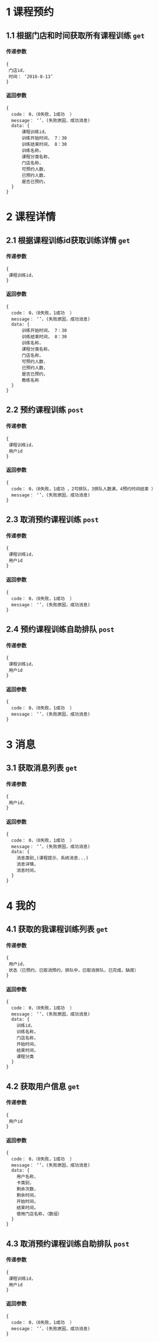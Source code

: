 # 1 课程预约

## 1.1 根据门店和时间获取所有课程训练 `get`
#### 传递参数
```
{
 门店id，
 时间： ‘2016-8-13’
}
```
#### 返回参数
```
{
  code： 0，（0失败，1成功  ）
  message： ‘’，(失败原因，成功消息)
  data: {
      课程训练id，
      训练开始时间， 7：30
      训练结束时间， 8：30
      训练名称，
      课程分类名称，
      门店名称，
      可预约人数，
      已预约人数，
      是否已预约，
  }
}
```

# 2 课程详情
## 2.1 根据课程训练id获取训练详情 `get`
#### 传递参数
```
{
 课程训练id，
}
```
#### 返回参数
```
{
  code： 0，（0失败，1成功  ）
  message： ‘’，(失败原因，成功消息)
  data: {
      训练开始时间， 7：30
      训练结束时间， 8：30
      训练名称，
      课程分类名称，
      门店名称，
      可预约人数，
      已预约人数，
      是否已预约，
      教练名称
  }
}
```

## 2.2 预约课程训练 `post`
#### 传递参数
```
{
 课程训练id，
 用户id
}
```
#### 返回参数
```
{
  code： 0，（0失败，1成功 ，2可排队，3排队人数满，4预约时间结束 ）
  message： ‘’，(失败原因，成功消息)
}
```

## 2.3 取消预约课程训练 `post`
#### 传递参数
```
{
 课程训练id，
 用户id
}
```
#### 返回参数
```
{
  code： 0，（0失败，1成功  ）
  message： ‘’，(失败原因，成功消息)
}
```


## 2.4 预约课程训练自助排队 `post`
#### 传递参数
```
{
 课程训练id，
 用户id
}
```
#### 返回参数
```
{
  code： 0，（0失败，1成功  ）
  message： ‘’，(失败原因，成功消息)
}
```

# 3 消息
## 3.1 获取消息列表 `get`
#### 传递参数
```
{
 用户id，
}
```
#### 返回参数
```
{
  code： 0，（0失败，1成功  ）
  message： ‘’，(失败原因，成功消息)
  data: {
    消息类别,(课程提示、系统消息...)
    消息详情，
    消息时间，
  }
}
```

# 4 我的
## 4.1 获取的我课程训练列表 `get`
#### 传递参数
```
{
 用户id，
 状态（已预约，已取消预约，排队中，已取消排队，已完成，缺席）
}
```
#### 返回参数
```
{
  code： 0，（0失败，1成功  ）
  message： ‘’，(失败原因，成功消息)
  data: {
    训练id，
    训练名称，
    门店名称，
    开始时间，
    结束时间，
    课程分类
  }
}
```

## 4.2 获取用户信息 `get`
#### 传递参数
```
{
 用户id
}
```
#### 返回参数
```
{
  code： 0，（0失败，1成功  ）
  message： ‘’，(失败原因，成功消息)
  data: {
    用户名称，
    卡类别，
    剩余次数，
    剩余时间，
    开始时间，
    结束时间，
    使用门店名称，（数组）
  }
}
```


## 4.3 取消预约课程训练自助排队 `post`
#### 传递参数
```
{
 课程训练id，
 用户id
}
```
#### 返回参数
```
{
  code： 0，（0失败，1成功  ）
  message： ‘’，(失败原因，成功消息)
}
```


